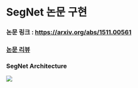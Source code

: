 # SegNet 논문 구현  
### 논문 링크 : https://arxiv.org/abs/1511.00561  
### [논문 리뷰](https://github.com/Sangh0/Segmentation/blob/main/SegNet/SegNet_paper.ipynb)
### SegNet Architecture  
<img src = "https://camo.githubusercontent.com/9d9c2862cef299fd7061790651009e996ed03e5ee2048fca56ff1b97a4ec53d3/68747470733a2f2f796f756e6e676773756b2e6769746875622e696f2f6173736574732f7365676e65745f615f646565705f636f6e766f6c7574696f6e616c5f656e636f6465725f6465636f6465725f6172636869746563747572655f666f725f696d6167655f7365676d656e746174696f6e2f6669675f322e706e67">
